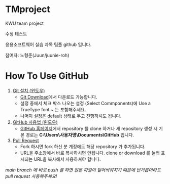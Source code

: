 # TMproject

KWU team project

수정 테스트

응용소프트웨어 실습 과목 팀플 github 입니다.

참여자: 노형준(Juun/juunie-roh)

# How To Use GitHub

1. [Git 설치 (윈도우)]
    - [Git Download]에서 다운로드 가능합니다.
    - 설정 중에서 체크 박스 나오는 설정 (Select Commponents)에 Use a TrueType font ~ 는 포함해주세요.
    - 나머지 설정은 default 상태로 두고 진행하셔도 됩니다.
1. [GitHub 사용법 (윈도우)]
    - [GitHub 홈페이지]에서 repository 를 clone 하거나 새 repository 생성 시 기본 경로는 **C:\Users\사용자명\Documents\GitHub** 입니다.
1. [Pull Request]
    - Fork 하시면 fork 하신 분 계정에도 해당 repository 가 추가됩니다.
    - URL을 주소창에서 바로 복사하시면 안됩니다. clone or download 를 눌러 표시되는 URL을 복사해서 사용하셔야 합니다.

_main branch 에 바로 push 를 하면 원본 파일이 덮어씌워지기 때문에 번거롭더라도 pull request 사용해주세요!_

[GitHub 홈페이지]: https://www.github.com "GitHub"
[Git Download]: https://git-scm.com/download/win "Downloading Git"
[Git 설치 (윈도우)]: https://yololo.tistory.com/5 "Git 설치 (윈도우) 링크"
[GitHub 사용법 (윈도우)]: https://yololo.tistory.com/6?category=645160 "GitHub 사용법(윈도우) 링크"
[Pull Request]: https://dev-youngjun.tistory.com/47 "Pull Request 활용하기 링크"
